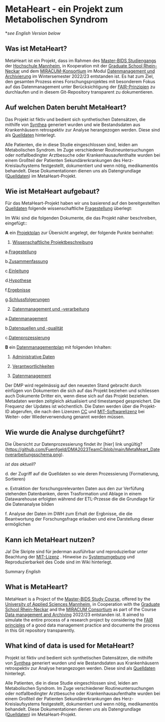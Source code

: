 # MetaHeart - ein Projekt zum Metabolischen Syndrom

*_see English Version below_

## Was ist MetaHeart?

MetaHeart ist ein Projekt, dass im Rahmen des [Master-BIDS Studiengangs](https://www.master-bids.hs-mannheim.de) der [Hochschule Mannheim](https://www.hs-mannheim.de), in Kooperation mit der [Graduate School Rhein-Neckar](https://gsrn.de) und dem [MIRACUM-Konsortium](https://www.miracum.org/) im Modul [Datenmanagement und Archivierung](https://www.master-bids.hs-mannheim.de/studienangebot/datenmanagement-und-archivierung-im-umfeld-der-forschung-1.html) im Wintersemester 2022/23 entstanden ist. Es hat zum Ziel, den gesamten Prozess eines Forschungsprojektes mit besonderem Fokus auf das Datenmanagement unter Berücksichtigung der [FAIR-Prinzipien](https://github.com/Fuenfgeld/DMA2023TeamC/wiki/Datenmanagement#fair-prinzipien-und-standards-in-forschungsdatensätzen) zu durchlaufen und in diesem Git-Repository transparent zu dokumentieren.

## Auf welchen Daten beruht MetaHeart?

Das Projekt ist fiktiv und bedient sich synthetischen Datensätzen, die mithilfe von [Synthea](https://github.com/synthetichealth/synthea) generiert wurden und wie Bestandsdaten aus Krankenhäusern retrospektiv zur Analyse herangezogen werden. Diese sind als [Quelldaten](https://github.com/Fuenfgeld/DMA2023TeamC/wiki/Quelldatendokumentation) hinterlegt.

Alle Patienten, die in diese Studie eingeschlossen sind, leiden am Metabolischen Syndrom. Im Zuge verschiedener Routineuntersuchungen oder notfallbedingter Arztbesuche oder Krankenhausaufenthalte wurden bei einem Großteil der Patienten Sekundärerkrankungen des Herz-Kreislaufsystems festgestellt, dokumentiert und wenn nötig, medikamentös behandelt. Diese Dokumentationen dienen uns als Datengrundlage ([Quelldaten](https://github.com/Fuenfgeld/DMA2023TeamC/wiki/Quelldatendokumentation)) im MetaHeart-Projekt.

## Wie ist MetaHeart aufgebaut?

Für das MetaHeart-Projekt haben wir uns basierend auf den bereitgestellten [Quelldaten](https://github.com/Fuenfgeld/DMA2023TeamC/wiki/Quelldatendokumentation) folgende wissenschaftliche [Fragestellung](https://github.com/Fuenfgeld/DMA2023TeamC/wiki/METAHEART-Projekt#11-fragestellung) überlegt:

Im Wiki sind die folgenden Dokumente, die das Projekt näher beschreiben, eingefügt::

**A** ein [Projektplan](https://github.com/Fuenfgeld/DMA2023TeamC/wiki/METAHEART-Projekt#1-projektbeschreibung) zur Übersicht angelegt, der folgende Punkte beinhaltet:

1. [Wissenschaftliche Projektbeschreibung](https://github.com/Fuenfgeld/DMA2023TeamC/wiki/METAHEART-Projekt#1-wissenschaftliche-projektbeschreibung)

a.[Fragestellung](https://github.com/Fuenfgeld/DMA2023TeamC/wiki/METAHEART-Projekt#11-fragestellung)

b.[Zusammenfassung](https://github.com/Fuenfgeld/DMA2023TeamC/wiki/METAHEART-Projekt#12-zusammenfassung)

c.[Einleitung](https://github.com/Fuenfgeld/DMA2023TeamC/wiki/METAHEART-Projekt#13-einleitung)

d.[Hypothese](https://github.com/Fuenfgeld/DMA2023TeamC/wiki/METAHEART-Projekt#14-hypothese)

f.[Ergebnisse](https://github.com/Fuenfgeld/DMA2023TeamC/wiki/METAHEART-Projekt#15-ergebnisse)

g.[Schlussfolgerungen](https://github.com/Fuenfgeld/DMA2023TeamC/wiki/METAHEART-Projekt#16-schlussfolgerungen)

2. [Datenmanagement und -verarbeitung](https://github.com/Fuenfgeld/DMA2023TeamC/wiki/METAHEART-Projekt#2-datenmanagement-und--verarbeitung)

a.[Datenmanagement](https://github.com/Fuenfgeld/DMA2023TeamC/wiki/METAHEART-Projekt#2-datenmanagement)

b.[Datenquellen und -qualität](https://github.com/Fuenfgeld/DMA2023TeamC/wiki/METAHEART-Projekt#21-datenquelle-und-qualität)

c.[Datenprozessierung](https://github.com/Fuenfgeld/DMA2023TeamC/wiki/METAHEART-Projekt#22-datenprozessierungsschema)

**B** ein [Datenmanagementplan](https://github.com/Fuenfgeld/DMA2023TeamC/wiki/DMP_METAHEART#datenmanagementplan-metaheart) mit folgenden Inhalten:

1. [Administrative Daten](https://github.com/Fuenfgeld/DMA2023TeamC/wiki/DMP_METAHEART#1-administrative-daten)

2. [Verantwortlichkeiten](https://github.com/Fuenfgeld/DMA2023TeamC/wiki/DMP_METAHEART#2-verantwortlichkeiten)

3. [Datenmanagement](https://github.com/Fuenfgeld/DMA2023TeamC/wiki/DMP_METAHEART#3-datenmanagement)

Der DMP wird regelmässig auf den neuesten Stand gebracht durch einfügen von Dokumenten die sich auf das Projekt beziehen und schliessen auch Dokumente Dritter ein, wenn diese sich auf das Projekt beziehen. Metadaten werden zeitgleich aktualisiert und timestamped gespreichert. Die Frequenz der Updates ist wöchentlich. Die Daten werden über die  Projekt-ID abgerufen, die nach den Lizenzen [CC](https://github.com/Fuenfgeld/DMA2023TeamC/blob/main/Dokumentation/CC_BY-SA_4.0_License) und [MIT-Softwarelizenz](https://github.com/Fuenfgeld/DMA2023TeamC/blob/main/Dokumentation/LICENSE_MIT_CODE) bei Weiter- oder Wiederverwendung genannt werden müssen. 
 
 ## Wie wurde die Analyse durchgeführt?
 
 Die Übersicht zur Datenprozessierung findet ihr [hier] link ungültig? (https://github.com/Fuenfgeld/DMA2023TeamC/blob/main/MetaMeart_Datenverarbeitungsschema.png).
 
 _ist das aktuell?_
 
 
 d. der Zugriff auf die Quelldaten so wie deren Prozessierung (Formatierung, Sortieren)
 
 e. Extraktion der forschungsrelevanten Daten aus den zur Verfüfung stehenden Datenbanken, deren Trasformation und Ablage in einem Datawarehouse erfolgten     während der ETL-Przesse die die Grundlage für die Datenanalyse bilden
 
 f. Analyse der Daten im DWH zum Erhalt der Ergbnisse, die die Beantwortung der Forschungsfrage erlauben und eine Darstellung dieser ermöglichen
 
 ## Kann ich MetaHeart nutzen?
 
 Ja! Die Skripte sind für jederman ausführbar und reproduzierbar unter Beachtung der [MIT-Lizenz](https://github.com/Fuenfgeld/DMA2023TeamC/blob/main/Dokumentation/LICENSE_MIT_CODE) . Hinweise zu [Systemumgebung](https://github.com/Fuenfgeld/DMA2023TeamC/wiki/Systemumgebung) und Reproduzierbarkeit des Code sind im Wiki hinterlegt.

Summary _English_

## What is MetaHeart?

MetaHeart is a Project of the [Master-BIDS Study Course](https://www.master-bids.hs-mannheim.de), offered by the [University of Applied Sciences Mannheim](https://www.hs-mannheim.de), in Cooperation with the [Graduate School Rhein-Neckar](https://gsrn.de) and the [MIRACUM Consortium](https://www.miracum.org/) as part of the Course [Data management and Archiving](https://www.master-bids.hs-mannheim.de/studienangebot/datenmanagement-und-archivierung-im-umfeld-der-forschung-1.html) 2022/23 entstanden ist. It aimed to simulate the entire process of a research project by considering the [FAIR principles](https://github.com/Fuenfgeld/DMA2023TeamC/wiki/METAHEART-Projekt#fair-prinzipien-und-standards-in-forschungsdatensätzen) of a good data management practice and documente the process in this Git repository transparently.

## What kind of data is used for MetaHeart?

 Projekt ist fiktiv und bedient sich synthetischen Datensätzen, die mithilfe von [Synthea](https://github.com/synthetichealth/synthea) generiert wurden und wie Bestandsdaten aus Krankenhäusern retrospektiv zur Analyse herangezogen werden. Diese sind als [Quelldaten](https://github.com/Fuenfgeld/DMA2023TeamC/wiki/Quelldatendokumentation) hinterlegt.

Alle Patienten, die in diese Studie eingeschlossen sind, leiden am Metabolischen Syndrom. Im Zuge verschiedener Routineuntersuchungen oder notfallbedingter Arztbesuche oder Krankenhausaufenthalte wurden bei einem Großteil der Patienten Sekundärerkrankungen des Herz-Kreislaufsystems festgestellt, dokumentiert und wenn nötig, medikamentös behandelt. Diese Dokumentationen dienen uns als Datengrundlage ([Quelldaten](https://github.com/Fuenfgeld/DMA2023TeamC/wiki/Quelldatendokumentation)) im MetaHeart-Projekt.
